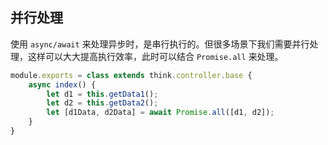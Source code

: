 ## 并行处理

使用 `async/await` 来处理异步时，是串行执行的。但很多场景下我们需要并行处理，这样可以大大提高执行效率，此时可以结合 `Promise.all` 来处理。

```js
module.exports = class extends think.controller.base {
    async index() {
        let d1 = this.getData1();
        let d2 = this.getData2();
        let [d1Data, d2Data] = await Promise.all([d1, d2]);
    }
}

```